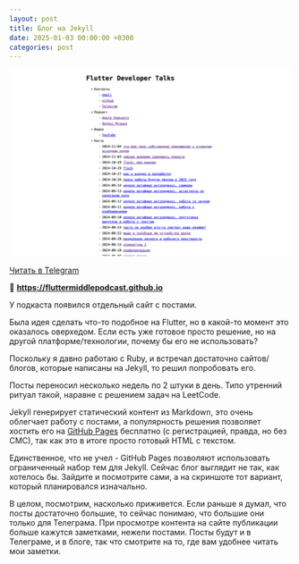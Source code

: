 ```yaml
---
layout: post
title: Блог на Jekyll
date: 2025-01-03 00:00:00 +0300
categories: post
---
```


<img src="/assets/posts/jekyll_no_style_please.jpg" width="720"/>

[Читать в Telegram](https://t.me/fluttermiddlepodcast/369)

🔗 **https://fluttermiddlepodcast.github.io**

У подкаста появился отдельный сайт с постами.

Была идея сделать что-то подобное на Flutter, но в какой-то момент это оказалось оверхедом. Если есть уже готовое просто
решение, но на другой платформе/технологии, почему бы его не использовать?

Поскольку я давно работаю с Ruby, и встречал достаточно сайтов/блогов, которые написаны на Jekyll, то решил попробовать
его.

Посты переносил несколько недель по 2 штуки в день. Типо утренний ритуал такой, наравне с решением задач на LeetCode.

Jekyll генерирует статический контент из Markdown, это очень облегчает работу с постами, а популярность решения
позволяет хостить его на [GitHub Pages](https://pages.github.com/) бесплатно (с регистрацией, правда, но без СМС), так
как это в итоге просто готовый HTML с текстом.

Единственное, что не учел - GitHub Pages позволяют использовать ограниченный набор тем для Jekyll. Сейчас блог выглядит
не так, как хотелось бы. Зайдите и посмотрите сами, а на скриншоте тот вариант, который планировался изначально.

В целом, посмотрим, насколько приживется. Если раньше я думал, что посты достаточно большие, то сейчас понимаю, что
большие они только для Телеграма. При просмотре контента на сайте публикации больше кажутся заметками, нежели постами.
Посты будут и в Телеграме, и в блоге, так что смотрите на то, где вам удобнее читать мои заметки.
